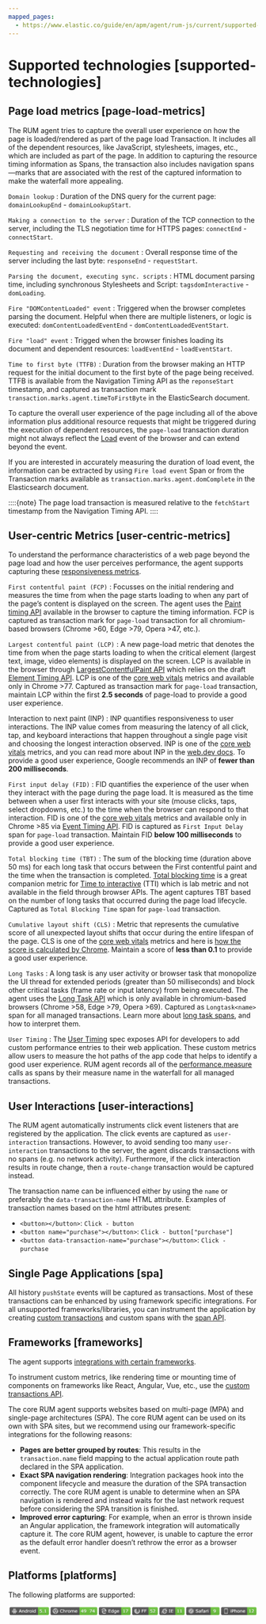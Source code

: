 ```yaml
---
mapped_pages:
  - https://www.elastic.co/guide/en/apm/agent/rum-js/current/supported-technologies.html
---
```


# Supported technologies [supported-technologies]


## Page load metrics [page-load-metrics]

The RUM agent tries to capture the overall user experience on how the page is loaded/rendered as part of the page load Transaction. It includes all of the dependent resources, like JavaScript, stylesheets, images, etc., which are included as part of the page. In addition to capturing the resource timing information as Spans, the transaction also includes navigation spans—marks that are associated with the rest of the captured information to make the waterfall more appealing.

`Domain lookup`
:   Duration of the DNS query for the current page: `domainLookupEnd` - `domainLookupStart`.

`Making a connection to the server`
:   Duration of the TCP connection to the server, including the TLS negotiation time for HTTPS pages: `connectEnd` - `connectStart`.

`Requesting and receiving the document`
:   Overall response time of the server including the last byte: `responseEnd` - `requestStart`.

`Parsing the document, executing sync. scripts`
:   HTML document parsing time, including synchronous Stylesheets and Script: `tagsdomInteractive` - `domLoading`.

`Fire "DOMContentLoaded" event`
:   Triggered when the browser completes parsing the document. Helpful when there are multiple listeners, or logic is executed: `domContentLoadedEventEnd` - `domContentLoadedEventStart`.

`Fire "load" event`
:   Trigged when the browser finishes loading its document and dependent resources: `loadEventEnd` - `loadEventStart`.

`Time to first byte (TTFB)`
:   Duration from the browser making an HTTP request for the initial document to the first byte of the page being received. TTFB is available from the Navigation Timing API as the `reponseStart` timestamp, and captured as transaction mark `transaction.marks.agent.timeToFirstByte` in the ElasticSearch document.

To capture the overall user experience of the page including all of the above information plus additional resource requests that might be triggered during the execution of dependent resources, the `page-load` transaction duration might not always reflect the [Load](https://developer.mozilla.org/en-US/docs/Web/API/Window/load_event) event of the browser and can extend beyond the event.

If you are interested in accurately measuring the duration of load event, the information can be extracted by using `Fire load event` Span or from the Transaction marks available as `transaction.marks.agent.domComplete` in the Elasticsearch document.

::::{note}
The page load transaction is measured relative to the `fetchStart` timestamp from the Navigation Timing API.
::::



## User-centric Metrics [user-centric-metrics]

To understand the performance characteristics of a web page beyond the page load and how the user perceives performance, the agent supports capturing these [responsiveness metrics](https://web.dev/user-centric-performance-metrics/).

`First contentful paint (FCP)`
:   Focusses on the initial rendering and measures the time from when the page starts loading to when any part of the page’s content is displayed on the screen. The agent uses the [Paint timing API](https://www.w3.org/TR/paint-timing/#first-contentful-paint) available in the browser to capture the timing information. FCP is captured as transaction mark for `page-load` transaction for all chromium-based browsers (Chrome >60, Edge >79, Opera >47, etc.).

`Largest contentful paint (LCP)`
:   A new page-load metric that denotes the time from when the page starts loading to when the critical element (largest text, image, video elements) is displayed on the screen. LCP is available in the browser through [LargestContentfulPaint API](https://wicg.github.io/largest-contentful-paint/) which relies on the draft [Element Timing API](https://wicg.github.io/element-timing/). LCP is one of the [core web vitals](https://web.dev/vitals/) metrics and available only in Chrome >77. Captured as transaction mark for `page-load` transaction, maintain LCP within the first **2.5 seconds** of page-load to provide a good user experience.

Interaction to next paint (INP)
:   INP quantifies responsiveness to user interactions. The INP value comes from measuring the latency of all click, tap, and keyboard interactions that happen throughout a single page visit and choosing the longest interaction observed. INP is one of the [core web vitals](https://web.dev/vitals/) metrics, and you can read more about INP in the [web.dev docs](https://web.dev/articles/inp). To provide a good user experience, Google recommends an INP of **fewer than 200 milliseconds**.

`First input delay (FID)`
:   FID quantifies the experience of the user when they interact with the page during the page load. It is measured as the time between when a user first interacts with your site (mouse clicks, taps, select dropdowns, etc.) to the time when the browser can respond to that interaction. FID is one of the [core web vitals](https://web.dev/vitals/) metrics and available only in Chrome >85 via [Event Timing API](https://wicg.github.io/event-timing/). FID is captured as `First Input Delay` span for `page-load` transaction. Maintain FID **below 100 milliseconds** to provide a good user experience.

`Total blocking time (TBT)`
:   The sum of the blocking time (duration above 50 ms) for each long task that occurs between the First contentful paint and the time when the transaction is completed. [Total blocking time](https://web.dev/tbt/) is a great companion metric for [Time to interactive](https://web.dev/tti/) (TTI) which is lab metric and not available in the field through browser APIs. The agent captures TBT based on the number of long tasks that occurred during the page load lifecycle. Captured as `Total Blocking Time` span for `page-load` transaction.

`Cumulative layout shift (CLS)`
:   Metric that represents the cumulative score of all unexpected layout shifts that occur during the entire lifespan of the page. CLS is one of the [core web vitals](https://web.dev/vitals/) metrics and here is [how the score is calculated by Chrome](https://web.dev/cls/#layout-shift-score). Maintain a score of **less than 0.1** to provide a good user experience.

`Long Tasks`
:   A long task is any user activity or browser task that monopolize the UI thread for extended periods (greater than 50 milliseconds) and block other critical tasks (frame rate or input latency) from being executed. The agent uses the [Long Task API](https://www.w3.org/TR/longtasks/) which is only available in chromium-based browsers (Chrome >58, Edge >79, Opera >69). Captured as `Longtask<name>` span for all managed transactions. Learn more about [long task spans](/reference/longtasks.md), and how to interpret them.

`User Timing`
:   The [User Timing](https://www.w3.org/TR/user-timing/) spec exposes API for developers to add custom performance entries to their web application. These custom metrics allow users to measure the hot paths of the app code that helps to identify a good user experience. RUM agent records all of the [performance.measure](https://developer.mozilla.org/en-US/docs/Web/API/PerformanceMeasure) calls as spans by their measure name in the waterfall for all managed transactions.


## User Interactions [user-interactions]

The RUM agent automatically instruments click event listeners that are registered by the application. The click events are captured as `user-interaction` transactions. However, to avoid sending too many `user-interaction` transactions to the server, the agent discards transactions with no spans (e.g. no network activity). Furthermore, if the click interaction results in route change, then a `route-change` transaction would be captured instead.

The transaction name can be influenced either by using the `name` or preferably the `data-transaction-name` HTML attribute. Examples of transaction names based on the html attributes present:

* `<button></button>`: `Click - button`
* `<button name="purchase"></button>`: `Click - button["purchase"]`
* `<button data-transaction-name="purchase"></button>`: `Click - purchase`


## Single Page Applications [spa]

All history `pushState` events will be captured as transactions. Most of these transactions can be enhanced by using framework specific integrations. For all unsupported frameworks/libraries, you can instrument the application by creating [custom transactions](/reference/custom-transactions.md) and custom spans with the [span API](/reference/agent-api.md#apm-start-span).


## Frameworks [frameworks]

The agent supports [integrations with certain frameworks](/reference/framework-specific-integrations.md).

To instrument custom metrics, like rendering time or mounting time of components on frameworks like React, Angular, Vue, etc., use the [custom transactions API](/reference/custom-transactions.md).

The core RUM agent supports websites based on multi-page (MPA) and single-page architectures (SPA). The core RUM agent can be used on its own with SPA sites, but we recommend using our framework-specific integrations for the following reasons:

* **Pages are better grouped by routes**: This results in the `transaction.name` field mapping to the actual application route path declared in the SPA application.
* **Exact SPA navigation rendering**: Integration packages hook into the component lifecycle and measure the duration of the SPA transaction correctly. The core RUM agent is unable to determine when an SPA navigation is rendered and instead waits for the last network request before considering the SPA transition is finished.
* **Improved error capturing**: For example, when an error is thrown inside an Angular application, the framework integration will automatically capture it. The core RUM agent, however, is unable to capture the error as the default error handler doesn’t rethrow the error as a browser event.


## Platforms [platforms]

The following platforms are supported:

![Elastic APM RUM Agent compatibility](images/compatibility.png)


